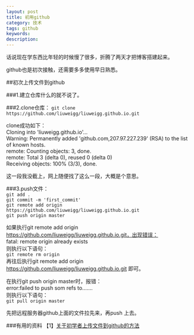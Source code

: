 ```yaml
---
layout: post
title: 初用github
category: 技术
tags: github
keywords: 
description: 
---
```

话说现在学东西比年轻的时候慢了很多，折腾了两天才把博客搭建起来。

github也是初次接触，还需要多多使用早日熟悉。

##初次上传文件到github

###1.建立仓库什么的就不说了。

###2.clone仓库：
`git clone https://github.com/liuweigg/liuweigg.github.io.git`  
  
clone成功如下：  
Cloning into 'liuweigg.github.io'...  
Warning: Permanently added 'github.com,207.97.227.239' (RSA) to the list of known hosts.  
remote: Counting objects: 3, done.  
remote: Total 3 (delta 0), reused 0 (delta 0)  
Receiving objects: 100% (3/3), done.  
  
这一段我没截上，网上随便找了这么一段，大概是个意思。  

###3.push文件：  
`git add .`  
`git commit -m 'first_commit'`  
`git remote add origin https://github.com/liuweigg/liuweigg.github.io.git`  
`git push origin master`  

如果执行git remote add origin https://github.com/liuweigg/liuweigg.github.io.git，出现错误：  
fatal: remote origin already exists  
则执行以下语句：  
`git remote rm origin`  
再往后执行git remote add origin https://github.com/liuweigg/liuweigg.github.io.git 即可。  
  
在执行git push origin master时，报错：  
error:failed to push som refs to.......  
则执行以下语句：  
`git pull origin master`  
  
先把远程服务器github上面的文件拉先来，再push 上去。   

###有用的资料
【1】[关于初学者上传文件到github的方法](http://blog.csdn.net/steven6977/article/details/10567719)
